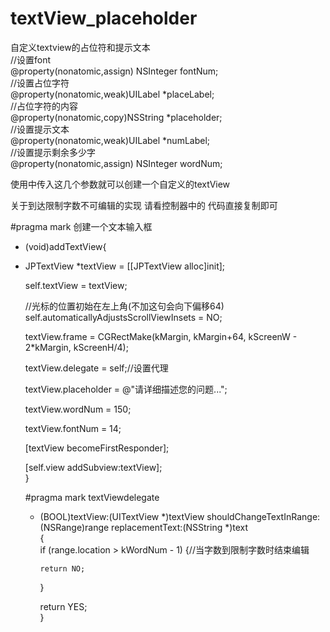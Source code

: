 # textView_placeholder
自定义textview的占位符和提示文本   
//设置font   
@property(nonatomic,assign) NSInteger fontNum;   
//设置占位字符   
@property(nonatomic,weak)UILabel  *placeLabel;   
//占位字符的内容   
@property(nonatomic,copy)NSString *placeholder;   
//设置提示文本   
@property(nonatomic,weak)UILabel  *numLabel;   
//设置提示剩余多少字   
@property(nonatomic,assign) NSInteger wordNum;    

使用中传入这几个参数就可以创建一个自定义的textView

关于到达限制字数不可编辑的实现 请看控制器中的 代码直接复制即可  

  #pragma mark 创建一个文本输入框   
- (void)addTextView{   
-    
  JPTextView *textView = [[JPTextView alloc]init];
    
    self.textView = textView;    
    
    //光标的位置初始在左上角(不加这句会向下偏移64)   
    self.automaticallyAdjustsScrollViewInsets = NO;   
    
    textView.frame = CGRectMake(kMargin, kMargin+64, kScreenW - 2*kMargin, kScreenH/4);   
    
    textView.delegate = self;//设置代理      
    
    textView.placeholder = @"请详细描述您的问题...";   
    
    textView.wordNum = 150;   
    
    textView.fontNum = 14;   
    
    [textView becomeFirstResponder];   
    
    [self.view addSubview:textView];   
    }   
          
    #pragma mark textViewdelegate   
  - (BOOL)textView:(UITextView *)textView shouldChangeTextInRange:(NSRange)range replacementText:(NSString *)text   
  {   
    if (range.location > kWordNum - 1) {//当字数到限制字数时结束编辑   
           
        return NO;   
    }   
    
    return YES;   
  }   
